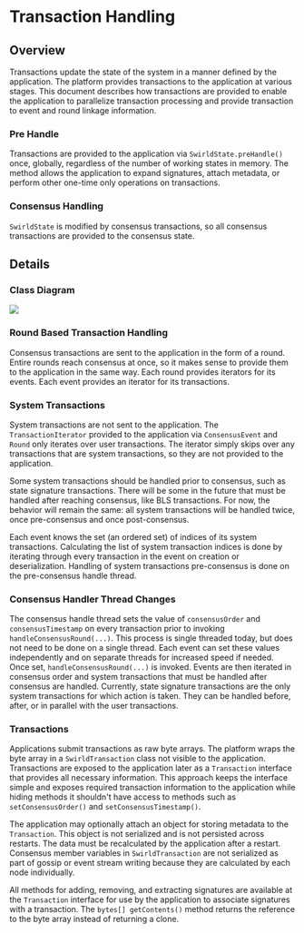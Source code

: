 # Transaction Handling

## Overview

Transactions update the state of the system in a manner defined by the application. The platform provides transactions
to the application at various stages. This document describes how transactions are provided to enable the application to
parallelize transaction processing and provide transaction to event and round linkage information.

### Pre Handle

Transactions are provided to the application via `SwirldState.preHandle()` once, globally, regardless of the number of
working states in memory. The method allows the application to expand signatures, attach metadata, or perform other
one-time only operations on transactions.

### Consensus Handling

`SwirldState` is modified by consensus transactions, so all consensus transactions are provided to the consensus state.

## Details

### Class Diagram

![](class-diagram.png)

### Round Based Transaction Handling

Consensus transactions are sent to the application in the form of a round. Entire rounds reach consensus at once, so it
makes sense to provide them to the application in the same way. Each round provides iterators for its events. Each event
provides an iterator for its transactions.

### System Transactions

System transactions are not sent to the application. The `TransactionIterator` provided to the application
via `ConsensusEvent` and `Round` only iterates over user transactions. The iterator simply skips over any transactions
that are system transactions, so they are not provided to the application.

Some system transactions should be handled prior to consensus, such as state signature transactions. There will be some
in the future that must be handled after reaching consensus, like BLS transactions. For now, the behavior will remain
the same: all system transactions will be handled twice, once pre-consensus and once post-consensus.

Each event knows the set (an ordered set) of indices of its system transactions. Calculating the list of system
transaction indices is done by iterating through every transaction in the event on creation or deserialization. Handling
of system transactions pre-consensus is done on the pre-consensus handle thread.

### <a name="consensus-handler-thread-changes"></a>Consensus Handler Thread Changes

The consensus handle thread sets the value of `consensusOrder` and `consensusTimestamp` on every transaction prior to
invoking `handleConsensusRound(...)`. This process is single threaded today, but does not need to be done on a single
thread. Each event can set these values independently and on separate threads for increased speed if needed. Once
set, `handleConsensusRound(...)` is invoked. Events are then iterated in consensus order and system transactions that
must be handled after consensus are handled. Currently, state signature transactions are the only system transactions
for which action is taken. They can be handled before, after, or in parallel with the user transactions.

### Transactions

Applications submit transactions as raw byte arrays. The platform wraps the byte array in a `SwirldTransaction` class
not visible to the application. Transactions are exposed to the application later as a `Transaction` interface that
provides all necessary information. This approach keeps the interface simple and exposes required transaction
information to the application while hiding methods it shouldn't have access to methods such as `setConsensusOrder()`
and `setConsensusTimestamp()`.

The application may optionally attach an object for storing metadata to the `Transaction`. This object is not serialized
and is not persisted across restarts. The data must be recalculated by the application after a restart. Consensus member
variables in `SwirldTransaction` are not serialized as part of gossip or event stream writing because they are
calculated by each node individually.

All methods for adding, removing, and extracting signatures are available at the `Transaction` interface for use by the
application to associate signatures with a transaction. The `bytes[] getContents()` method returns the reference to the
byte array instead of returning a clone.
